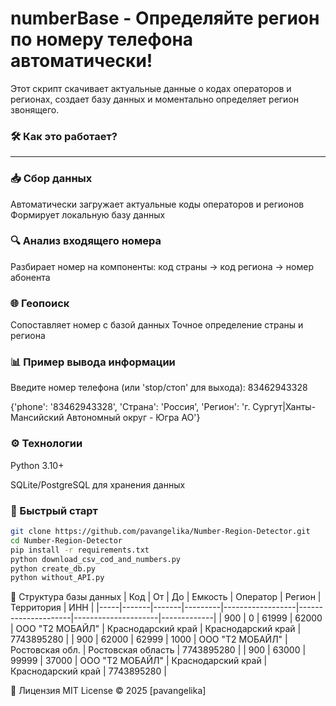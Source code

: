 ﻿# numberBase - Определяйте регион по номеру телефона автоматически!

Этот скрипт скачивает актуальные данные о кодах операторов и регионах, создает базу данных и моментально определяет регион звонящего.

### 🛠 Как это работает?
<hr>

### 📥 Сбор данных

Автоматически загружает актуальные коды операторов и регионов
Формирует локальную базу данных

### 🔍 Анализ входящего номера
Разбирает номер на компоненты: код страны → код региона → номер абонента

### 🌐 Геопоиск
Сопоставляет номер с базой данных
Точное определение страны и региона

### 📊 Пример вывода информации
Введите номер телефона (или 'stop/стоп' для выхода): 83462943328

{'phone': '83462943328', 'Страна': 'Россия', 'Регион': 'г. Сургут|Ханты-Мансийский Автономный округ - Югра АО'}


### ⚙️ Технологии
Python 3.10+

SQLite/PostgreSQL для хранения данных

### 🚀 Быстрый старт
```bash
git clone https://github.com/pavangelika/Number-Region-Detector.git
cd Number-Region-Detector
pip install -r requirements.txt
python download_csv_cod_and_numbers.py
python create_db.py
python without_API.py
```

📁 Структура базы данных
| Код | От    | До    | Емкость | Оператор         | Регион              | Территория          | ИНН         |
|-----|-------|-------|---------|------------------|---------------------|---------------------|-------------|
| 900 | 0     | 61999 | 62000   | ООО "Т2 МОБАЙЛ"  | Краснодарский край  | Краснодарский край  | 7743895280  |
| 900 | 62000 | 62999 | 1000    | ООО "Т2 МОБАЙЛ"  | Ростовская обл.     | Ростовская область  | 7743895280  |
| 900 | 63000 | 99999 | 37000   | ООО "Т2 МОБАЙЛ"  | Краснодарский край  | Краснодарский край  | 7743895280  |


📜 Лицензия
MIT License © 2025 [pavangelika]
